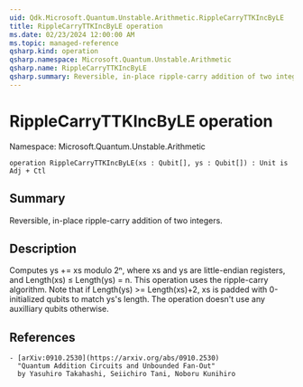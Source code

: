 ```yaml
---
uid: Qdk.Microsoft.Quantum.Unstable.Arithmetic.RippleCarryTTKIncByLE
title: RippleCarryTTKIncByLE operation
ms.date: 02/23/2024 12:00:00 AM
ms.topic: managed-reference
qsharp.kind: operation
qsharp.namespace: Microsoft.Quantum.Unstable.Arithmetic
qsharp.name: RippleCarryTTKIncByLE
qsharp.summary: Reversible, in-place ripple-carry addition of two integers.
---
```


# RippleCarryTTKIncByLE operation

Namespace: Microsoft.Quantum.Unstable.Arithmetic

```qsharp
operation RippleCarryTTKIncByLE(xs : Qubit[], ys : Qubit[]) : Unit is Adj + Ctl
```

## Summary
Reversible, in-place ripple-carry addition of two integers.

## Description
Computes ys += xs modulo 2ⁿ, where xs and ys are little-endian registers,
and Length(xs) ≤ Length(ys) = n.
This operation uses the ripple-carry algorithm.
Note that if Length(ys) >= Length(xs)+2, xs is padded with 0-initialized
qubits to match ys's length. The operation doesn't use any auxilliary
qubits otherwise.

## References
    - [arXiv:0910.2530](https://arxiv.org/abs/0910.2530)
      "Quantum Addition Circuits and Unbounded Fan-Out"
      by Yasuhiro Takahashi, Seiichiro Tani, Noboru Kunihiro

